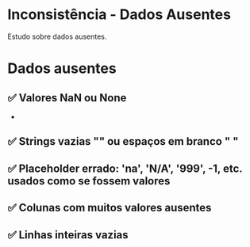 # Inconsistência - Dados Ausentes
Estudo sobre dados ausentes.

# Dados ausentes
## ✅ Valores NaN ou None
* 
## ✅ Strings vazias "" ou espaços em branco " "

## ✅ Placeholder errado: 'na', 'N/A', '999', -1, etc. usados como se fossem valores

## ✅ Colunas com muitos valores ausentes

## ✅ Linhas inteiras vazias
